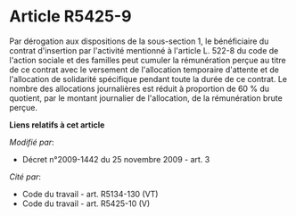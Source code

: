 # Article R5425-9

Par dérogation aux dispositions de la sous-section 1, le bénéficiaire du contrat d'insertion par l'activité mentionné à
l'article L. 522-8 du code de l'action sociale et des familles peut cumuler la rémunération perçue au titre de ce contrat
avec le versement de l'allocation temporaire d'attente et de l'allocation de solidarité spécifique pendant toute la durée de
ce contrat. Le nombre des allocations journalières est réduit à proportion de 60 % du quotient, par le montant journalier de
l'allocation, de la rémunération brute perçue.

**Liens relatifs à cet article**

_Modifié par_:

  - Décret n°2009-1442 du 25 novembre 2009 - art. 3

_Cité par_:

  - Code du travail - art. R5134-130 (VT)
  - Code du travail - art. R5425-10 (V)

